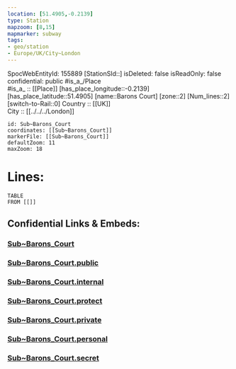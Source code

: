 ```yaml
---
location: [51.4905,-0.2139] 
type: Station 
mapzoom: [8,15] 
mapmarker: subway 
tags:
- geo/station
- Europe/UK/City~London
---
```

SpocWebEntityId: 155889
[StationSId::] 
isDeleted: false
isReadOnly: false
confidential: public
#is_a_/Place  
#is_a_ :: [[Place]] 
[has_place_longitude::-0.2139] 
[has_place_latitude::51.4905] 
[name::Barons Court] 
[zone::2] 
[Num_lines::2] 
[switch-to-Rail::0] 
Country :: [[UK]]  
City :: [[../../../London]]  


```leaflet
id: Sub~Barons_Court
coordinates: [[Sub~Barons_Court]] 
markerFile: [[Sub~Barons_Court]] 
defaultZoom: 11 
maxZoom: 18
```


# Lines: 
```dataview
TABLE 
FROM [[]] 
```


## Confidential Links & Embeds: 

### [Sub~Barons_Court](/_Standards/Earth/Continent/Europe/Europe~North/UK/England/Regions~England/London,Greater/cities~GreaterLondon/Underground/Station/Sub~Barons_Court.md) 

### [Sub~Barons_Court.public](/_public/Earth/Continent/Europe/Europe~North/UK/England/Regions~England/London,Greater/cities~GreaterLondon/Underground/Station/Sub~Barons_Court.public.md) 

### [Sub~Barons_Court.internal](/_internal/Earth/Continent/Europe/Europe~North/UK/England/Regions~England/London,Greater/cities~GreaterLondon/Underground/Station/Sub~Barons_Court.internal.md) 

### [Sub~Barons_Court.protect](/_protect/Earth/Continent/Europe/Europe~North/UK/England/Regions~England/London,Greater/cities~GreaterLondon/Underground/Station/Sub~Barons_Court.protect.md) 

### [Sub~Barons_Court.private](/_private/Earth/Continent/Europe/Europe~North/UK/England/Regions~England/London,Greater/cities~GreaterLondon/Underground/Station/Sub~Barons_Court.private.md) 

### [Sub~Barons_Court.personal](/_personal/Earth/Continent/Europe/Europe~North/UK/England/Regions~England/London,Greater/cities~GreaterLondon/Underground/Station/Sub~Barons_Court.personal.md) 

### [Sub~Barons_Court.secret](/_secret/Earth/Continent/Europe/Europe~North/UK/England/Regions~England/London,Greater/cities~GreaterLondon/Underground/Station/Sub~Barons_Court.secret.md)

